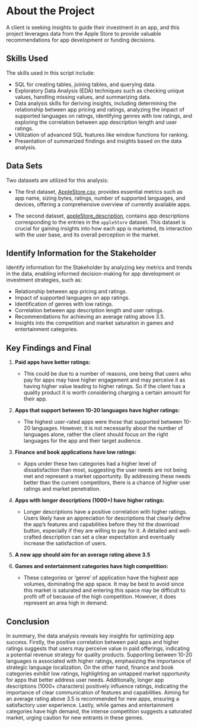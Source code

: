 # About the Project
A client is seeking insights to guide their investment in an app, and this project leverages data from the Apple Store to provide valuable recommendations for app development or funding decisions.

## Skills Used
The skills used in this script include:
- SQL for creating tables, joining tables, and querying data.
- Exploratory Data Analysis (EDA) techniques such as checking unique values, handling missing values, and summarizing data.
- Data analysis skills for deriving insights, including determining the relationship between app pricing and ratings, analyzing the impact of supported languages on ratings, identifying genres with low ratings, and exploring the correlation between app description length and user ratings.
- Utilization of advanced SQL features like window functions for ranking.
- Presentation of summarized findings and insights based on the data analysis.

## Data Sets

Two datasets are utilized for this analysis:
- The first dataset, [AppleStore.csv](path_to_file/AppleStore.csv), provides essential metrics such as app name, sizing bytes, ratings, number of supported languages, and devices, offering a comprehensive overview of currently available apps.

- The second dataset, [appleStore_description](path_to_file/appleStore_description), contains app descriptions corresponding to the entries in the `appleStore` dataset. This dataset is crucial for gaining insights into how each app is marketed, its interaction with the user base, and its overall perception in the market.

## Identify Information for the Stakeholder

Identify information for the Stakeholder by analyzing key metrics and trends in the data, enabling informed decision-making for app development or investment strategies, such as:

- Relationship between app pricing and ratings.
- Impact of supported languages on app ratings.
- Identification of genres with low ratings.
- Correlation between app description length and user ratings.
- Recommendations for achieving an average rating above 3.5.
- Insights into the competition and market saturation in games and entertainment categories.


## Key Findings and Final

1. **Paid apps have better ratings:**
   - This could be due to a number of reasons, one being that users who pay for apps may have higher engagement and may perceive it as having higher value leading to higher ratings. So if the client has a quality product it is worth considering charging a certain amount for their app.

2. **Apps that support between 10-20 languages have higher ratings:**
   - The highest user-rated apps were those that supported between 10-20 languages. However, it is not necessarily about the number of languages alone, rather the client should focus on the right languages for the app and their target audience.

3. **Finance and book applications have low ratings:**
   - Apps under these two categories had a higher level of dissatisfaction than most, suggesting the user needs are not being met and represent a market opportunity. By addressing these needs better than the current competitors, there is a chance of higher user ratings and market penetration.

4. **Apps with longer descriptions (1000+) have higher ratings:**
   - Longer descriptions have a positive correlation with higher ratings. Users likely have an appreciation for descriptions that clearly define the app’s features and capabilities before they hit the download button, especially if they are willing to pay for it. A detailed and well-crafted description can set a clear expectation and eventually increase the satisfaction of users.

5. **A new app should aim for an average rating above 3.5**

6. **Games and entertainment categories have high competition:**
   - These categories or ‘genre’ of application have the highest app volumes, dominating the app space. It may be best to avoid since this market is saturated and entering this space may be difficult to profit off of because of the high competition. However, it does represent an area high in demand.

## Conclusion

In summary, the data analysis reveals key insights for optimizing app success. Firstly, the positive correlation between paid apps and higher ratings suggests that users may perceive value in paid offerings, indicating a potential revenue strategy for quality products. Supporting between 10-20 languages is associated with higher ratings, emphasizing the importance of strategic language localization. On the other hand, finance and book categories exhibit low ratings, highlighting an untapped market opportunity for apps that better address user needs. Additionally, longer app descriptions (1000+ characters) positively influence ratings, indicating the importance of clear communication of features and capabilities. Aiming for an average rating above 3.5 is recommended for new apps, ensuring a satisfactory user experience. Lastly, while games and entertainment categories have high demand, the intense competition suggests a saturated market, urging caution for new entrants in these genres.
